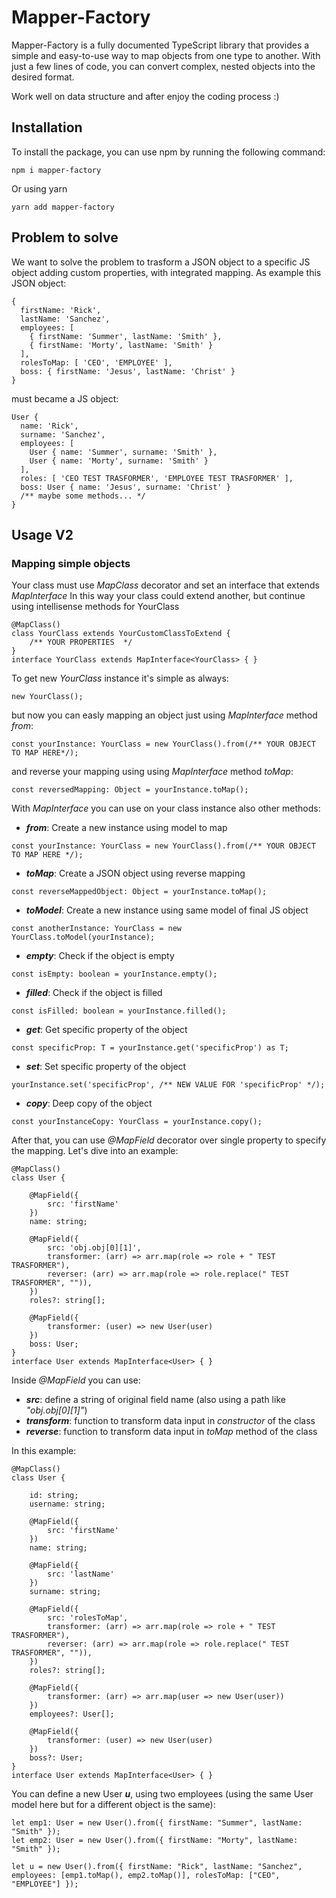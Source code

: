 # Mapper-Factory

Mapper-Factory is a fully documented TypeScript library that provides a simple and easy-to-use way to map objects from one type to another. With just a few lines of code, you can convert complex, nested objects into the desired format.

Work well on data structure and after enjoy the coding process :)

## Installation

To install the package, you can use npm by running the following command:

```
npm i mapper-factory
```

Or using yarn

```
yarn add mapper-factory
```

## Problem to solve

We want to solve the problem to trasform a JSON object to a specific JS object adding custom properties, with integrated mapping. As example this JSON object:

```
{
  firstName: 'Rick',
  lastName: 'Sanchez',
  employees: [
    { firstName: 'Summer', lastName: 'Smith' },
    { firstName: 'Morty', lastName: 'Smith' }
  ],
  rolesToMap: [ 'CEO', 'EMPLOYEE' ],
  boss: { firstName: 'Jesus', lastName: 'Christ' }
}
```

must became a JS object:

```
User {
  name: 'Rick',
  surname: 'Sanchez',
  employees: [
    User { name: 'Summer', surname: 'Smith' },
    User { name: 'Morty', surname: 'Smith' }
  ],
  roles: [ 'CEO TEST TRASFORMER', 'EMPLOYEE TEST TRASFORMER' ],
  boss: User { name: 'Jesus', surname: 'Christ' }
  /** maybe some methods... */
}
```

## Usage V2

### Mapping simple objects

Your class must use _MapClass_ decorator and set an interface that extends _MapInterface<T>_
In this way your class could extend another, but continue using intellisense methods for YourClass

```
@MapClass()
class YourClass extends YourCustomClassToExtend {
    /** YOUR PROPERTIES  */
}
interface YourClass extends MapInterface<YourClass> { }
```

To get new _YourClass_ instance it's simple as always:

```
new YourClass();
```

but now you can easly mapping an object just using _MapInterface_ method _from_:

```
const yourInstance: YourClass = new YourClass().from(/** YOUR OBJECT TO MAP HERE*/);
```

and reverse your mapping using using _MapInterface_ method _toMap_:

```
const reversedMapping: Object = yourInstance.toMap();
```

With _MapInterface_ you can use on your class instance also other methods:

- **_from_**: Create a new instance using model to map

```
const yourInstance: YourClass = new YourClass().from(/** YOUR OBJECT TO MAP HERE */);
```

- **_toMap_**: Create a JSON object using reverse mapping

```
const reverseMappedObject: Object = yourInstance.toMap();
```

- **_toModel_**: Create a new instance using same model of final JS object

```
const anotherInstance: YourClass = new YourClass.toModel(yourInstance);
```

- **_empty_**: Check if the object is empty

```
const isEmpty: boolean = yourInstance.empty();
```

- **_filled_**: Check if the object is filled

```
const isFilled: boolean = yourInstance.filled();
```

- **_get_**: Get specific property of the object

```
const specificProp: T = yourInstance.get('specificProp') as T;
```

- **_set_**: Set specific property of the object

```
yourInstance.set('specificProp', /** NEW VALUE FOR 'specificProp' */);
```

- **_copy_**: Deep copy of the object

```
const yourInstanceCopy: YourClass = yourInstance.copy();
```

After that, you can use _@MapField_ decorator over single property to specify the mapping. Let's dive into an example:

```
@MapClass()
class User {

    @MapField({
        src: 'firstName'
    })
    name: string;

    @MapField({
        src: 'obj.obj[0][1]',
        transformer: (arr) => arr.map(role => role + " TEST TRASFORMER"),
        reverser: (arr) => arr.map(role => role.replace(" TEST TRASFORMER", "")),
    })
    roles?: string[];

    @MapField({
        transformer: (user) => new User(user)
    })
    boss: User;
}
interface User extends MapInterface<User> { }
```

Inside _@MapField_ you can use:

- **_src_**: define a string of original field name (also using a path like _"obj.obj[0][1]"_)
- **_transform_**: function to transform data input in _constructor_ of the class
- **_reverse_**: function to transform data input in _toMap_ method of the class

In this example:

```
@MapClass()
class User {

    id: string;
    username: string;

    @MapField({
        src: 'firstName'
    })
    name: string;

    @MapField({
        src: 'lastName'
    })
    surname: string;

    @MapField({
        src: 'rolesToMap',
        transformer: (arr) => arr.map(role => role + " TEST TRASFORMER"),
        reverser: (arr) => arr.map(role => role.replace(" TEST TRASFORMER", "")),
    })
    roles?: string[];

    @MapField({
        transformer: (arr) => arr.map(user => new User(user))
    })
    employees?: User[];

    @MapField({
        transformer: (user) => new User(user)
    })
    boss?: User;
}
interface User extends MapInterface<User> { }
```

You can define a new User **_u_**, using two employees (using the same User model here but for a different object is the same):

```
let emp1: User = new User().from({ firstName: "Summer", lastName: "Smith" });
let emp2: User = new User().from({ firstName: "Morty", lastName: "Smith" });

let u = new User().from({ firstName: "Rick", lastName: "Sanchez", employees: [emp1.toMap(), emp2.toMap()], rolesToMap: ["CEO", "EMPLOYEE"] });
```
